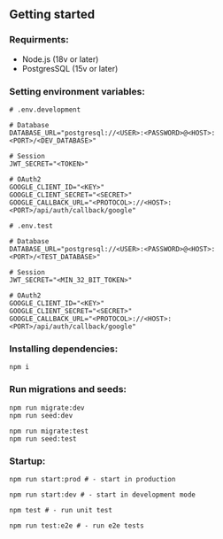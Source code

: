 ## Getting started

### Requirments:
- Node.js (18v or later)
- PostgresSQL (15v or later)

### Setting environment variables:
```shell
# .env.development

# Database
DATABASE_URL="postgresql://<USER>:<PASSWORD>@<HOST>:<PORT>/<DEV_DATABASE>"

# Session
JWT_SECRET="<TOKEN>"

# OAuth2
GOOGLE_CLIENT_ID="<KEY>"
GOOGLE_CLIENT_SECRET="<SECRET>"
GOOGLE_CALLBACK_URL="<PROTOCOL>://<HOST>:<PORT>/api/auth/callback/google"

# .env.test

# Database
DATABASE_URL="postgresql://<USER>:<PASSWORD>@<HOST>:<PORT>/<TEST_DATABASE>"

# Session
JWT_SECRET="<MIN_32_BIT_TOKEN>"

# OAuth2
GOOGLE_CLIENT_ID="<KEY>"
GOOGLE_CLIENT_SECRET="<SECRET>"
GOOGLE_CALLBACK_URL="<PROTOCOL>://<HOST>:<PORT>/api/auth/callback/google"
```

### Installing dependencies:
```shell
npm i
```

### Run migrations and seeds:
```shell
npm run migrate:dev
npm run seed:dev

npm run migrate:test
npm run seed:test
```

### Startup:
```shell
npm run start:prod # - start in production

npm run start:dev # - start in development mode

npm test # - run unit test

npm run test:e2e # - run e2e tests
```
